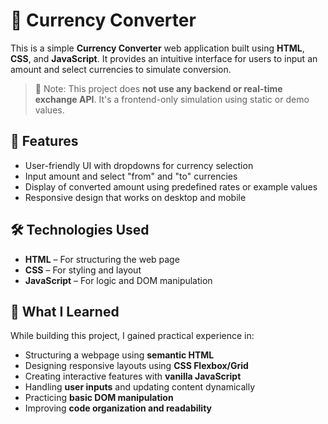 # 💱 Currency Converter

This is a simple **Currency Converter** web application built using **HTML**, **CSS**, and **JavaScript**. It provides an intuitive interface for users to input an amount and select currencies to simulate conversion.

> 🔸 Note: This project does **not use any backend or real-time exchange API**. It's a frontend-only simulation using static or demo values.

## 🚀 Features

- User-friendly UI with dropdowns for currency selection
- Input amount and select "from" and "to" currencies
- Display of converted amount using predefined rates or example values
- Responsive design that works on desktop and mobile

## 🛠 Technologies Used

- **HTML** – For structuring the web page
- **CSS** – For styling and layout
- **JavaScript** – For logic and DOM manipulation


## 🧠 What I Learned

While building this project, I gained practical experience in:

- Structuring a webpage using **semantic HTML**
- Designing responsive layouts using **CSS Flexbox/Grid**
- Creating interactive features with **vanilla JavaScript**
- Handling **user inputs** and updating content dynamically
- Practicing **basic DOM manipulation**
- Improving **code organization and readability**


